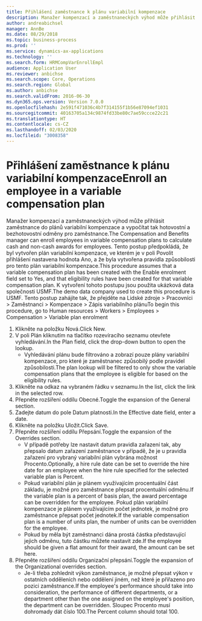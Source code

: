 ```yaml
---
title: Přihlášení zaměstnance k plánu variabilní kompenzace
description: Manažer kompenzací a zaměstnaneckých výhod může přihlásit zaměstnance do plánů variabilní kompenzace a vypočítat tak hotovostní a bezhotovostní odměny pro zaměstnance.
author: andreabichsel
manager: AnnBe
ms.date: 08/29/2018
ms.topic: business-process
ms.prod: ''
ms.service: dynamics-ax-applications
ms.technology: ''
ms.search.form: HRMCompVarEnrollEmpl
audience: Application User
ms.reviewer: anbichse
ms.search.scope: Core, Operations
ms.search.region: Global
ms.author: anbichse
ms.search.validFrom: 2016-06-30
ms.dyn365.ops.version: Version 7.0.0
ms.openlocfilehash: 2e591f471036c4b7f314155f1b56e87094ef1031
ms.sourcegitcommit: 40163705a134c9874fd33be80c7ae59ccce22c21
ms.translationtype: HT
ms.contentlocale: cs-CZ
ms.lasthandoff: 02/03/2020
ms.locfileid: "3008358"
---
```

# <a name="enroll-an-employee-in-a-variable-compensation-plan"></a><span data-ttu-id="999a3-103">Přihlášení zaměstnance k plánu variabilní kompenzace</span><span class="sxs-lookup"><span data-stu-id="999a3-103">Enroll an employee in a variable compensation plan</span></span>

<span data-ttu-id="999a3-104">Manažer kompenzací a zaměstnaneckých výhod může přihlásit zaměstnance do plánů variabilní kompenzace a vypočítat tak hotovostní a bezhotovostní odměny pro zaměstnance.</span><span class="sxs-lookup"><span data-stu-id="999a3-104">The Compensation and Benefits manager can enroll employees in variable compensation plans to calculate cash and non-cash awards for employees.</span></span> <span data-ttu-id="999a3-105">Tento postup předpokládá, že byl vytvořen plán variabilní kompenzace, ve kterém je v poli Povolit přihlášení nastavena hodnota Ano, a že byla vytvořena pravidla způsobilosti pro tento plán variabilní kompenzace.</span><span class="sxs-lookup"><span data-stu-id="999a3-105">This procedure assumes that a variable compensation plan has been created with the Enable enrolment field set to Yes, and that eligibility rules have been created for that variable compensation plan.</span></span> <span data-ttu-id="999a3-106">K vytvoření tohoto postupu jsou použita ukázková data společnosti USMF.</span><span class="sxs-lookup"><span data-stu-id="999a3-106">The demo data company used to create this procedure is USMF.</span></span> <span data-ttu-id="999a3-107">Tento postup zahájíte tak, že přejděte na Lidské zdroje > Pracovníci > Zaměstnanci > Kompenzace > Zápis variabilního plánu</span><span class="sxs-lookup"><span data-stu-id="999a3-107">To begin this procedure, go to Human resources > Workers > Employees > Compensation > Variable plan enrolment</span></span>

1. <span data-ttu-id="999a3-108">Klikněte na položku Nová.</span><span class="sxs-lookup"><span data-stu-id="999a3-108">Click New.</span></span>
2. <span data-ttu-id="999a3-109">V poli Plán kliknutím na tlačítko rozevíracího seznamu otevřete vyhledávání.</span><span class="sxs-lookup"><span data-stu-id="999a3-109">In the Plan field, click the drop-down button to open the lookup.</span></span>
    * <span data-ttu-id="999a3-110">Vyhledávání plánu bude filtrováno a zobrazí pouze plány variabilní kompenzace, pro které je zaměstnanec způsobilý podle pravidel způsobilosti.</span><span class="sxs-lookup"><span data-stu-id="999a3-110">The plan lookup will be filtered to only show the variable compensation plans that the employee is eligible for based on the eligibility rules.</span></span>  
3. <span data-ttu-id="999a3-111">Klikněte na odkaz na vybraném řádku v seznamu.</span><span class="sxs-lookup"><span data-stu-id="999a3-111">In the list, click the link in the selected row.</span></span>
4. <span data-ttu-id="999a3-112">Přepněte rozšíření oddílu Obecné.</span><span class="sxs-lookup"><span data-stu-id="999a3-112">Toggle the expansion of the General section.</span></span>
5. <span data-ttu-id="999a3-113">Zadejte datum do pole Datum platnosti.</span><span class="sxs-lookup"><span data-stu-id="999a3-113">In the Effective date field, enter a date.</span></span>
6. <span data-ttu-id="999a3-114">Klikněte na položku Uložit.</span><span class="sxs-lookup"><span data-stu-id="999a3-114">Click Save.</span></span>
7. <span data-ttu-id="999a3-115">Přepněte rozšíření oddílu Přepsání.</span><span class="sxs-lookup"><span data-stu-id="999a3-115">Toggle the expansion of the Overrides section.</span></span>
    * <span data-ttu-id="999a3-116">V případě potřeby lze nastavit datum pravidla zařazení tak, aby přepsalo datum zařazení zaměstnance v případě, že je u pravidla zařazení pro vybraný variabilní plán vybrána možnost Procento.</span><span class="sxs-lookup"><span data-stu-id="999a3-116">Optionally, a hire rule date can be set to override the hire date for an employee when the hire rule specified for the selected variable plan is Percent.</span></span>  
    * <span data-ttu-id="999a3-117">Pokud variabilní plán je plánem využívajícím procentuální část základu, je možné pro zaměstnance přepsat procentuální odměnu.</span><span class="sxs-lookup"><span data-stu-id="999a3-117">If the variable plan is a percent of basis plan, the award percentage can be overridden for the employee.</span></span> <span data-ttu-id="999a3-118">Pokud plán variabilní kompenzace je plánem využívajícím počet jednotek, je možné pro zaměstnance přepsat počet jednotek.</span><span class="sxs-lookup"><span data-stu-id="999a3-118">If the variable compensation plan is a number of units plan, the number of units can be overridden for the employee.</span></span>  
    * <span data-ttu-id="999a3-119">Pokud by měla být zaměstnanci dána prostá částka představující jejich odměnu, tuto částku můžete nastavit zde.</span><span class="sxs-lookup"><span data-stu-id="999a3-119">If the employee should be given a flat amount for their award, the amount can be set here.</span></span>  
8. <span data-ttu-id="999a3-120">Přepněte rozšíření oddílu Organizační přepsání.</span><span class="sxs-lookup"><span data-stu-id="999a3-120">Toggle the expansion of the Organizational overrides section.</span></span>
    * <span data-ttu-id="999a3-121">Je-li třeba zohlednit výkon zaměstnance, je možné přepsat výkon v ostatních odděleních nebo oddělení jiném, než které je přiřazeno pro pozici zaměstnance.</span><span class="sxs-lookup"><span data-stu-id="999a3-121">If the employee's performance should take into consideration, the performance of different departments, or a department other than the one assigned on the employee's position, the department can be overridden.</span></span> <span data-ttu-id="999a3-122">Sloupec Procento musí dohromady dát číslo 100.</span><span class="sxs-lookup"><span data-stu-id="999a3-122">The Percent column should total 100.</span></span>  

